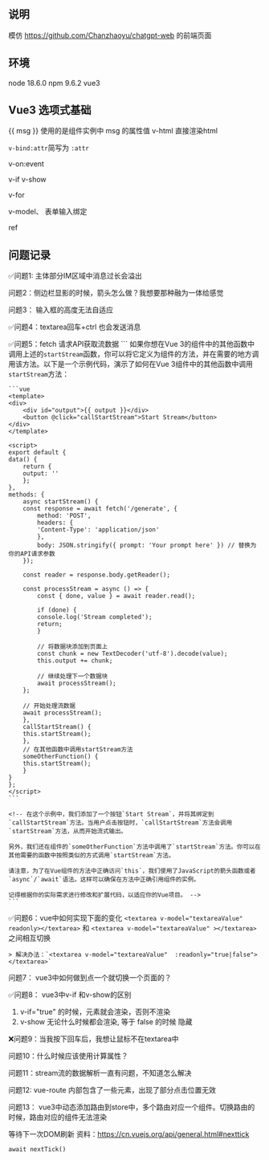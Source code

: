 ## 说明
模仿 https://github.com/Chanzhaoyu/chatgpt-web 的前端页面

## 环境
node 18.6.0
npm 9.6.2
vue3




## Vue3 选项式基础
{{ msg }} 使用的是组件实例中 msg 的属性值
v-html 直接渲染html

`v-bind:attr`简写为 `:attr`

v-on:event

v-if  v-show

v-for

v-model、 表单输入绑定

ref


## 问题记录
✅问题1: 主体部分IM区域中消息过长会溢出

问题2：侧边栏显影的时候，箭头怎么做？我想要那种融为一体给感觉

问题3： 输入框的高度无法自适应

✅问题4：textarea回车+ctrl 也会发送消息

✅问题5：fetch 请求API获取流数据
    ```
    如果你想在Vue 3的组件中的其他函数中调用上述的`startStream`函数，你可以将它定义为组件的方法，并在需要的地方调用该方法。以下是一个示例代码，演示了如何在Vue 3组件中的其他函数中调用`startStream`方法：

    ```vue
    <template>
    <div>
        <div id="output">{{ output }}</div>
        <button @click="callStartStream">Start Stream</button>
    </div>
    </template>

    <script>
    export default {
    data() {
        return {
        output: ''
        };
    },
    methods: {
        async startStream() {
        const response = await fetch('/generate', {
            method: 'POST',
            headers: {
            'Content-Type': 'application/json'
            },
            body: JSON.stringify({ prompt: 'Your prompt here' }) // 替换为你的API请求参数
        });

        const reader = response.body.getReader();

        const processStream = async () => {
            const { done, value } = await reader.read();

            if (done) {
            console.log('Stream completed');
            return;
            }

            // 将数据块添加到页面上
            const chunk = new TextDecoder('utf-8').decode(value);
            this.output += chunk;

            // 继续处理下一个数据块
            await processStream();
        };

        // 开始处理流数据
        await processStream();
        },
        callStartStream() {
        this.startStream();
        },
        // 在其他函数中调用startStream方法
        someOtherFunction() {
        this.startStream();
        }
    }
    };
    </script>
    ```

    <!-- 在这个示例中，我们添加了一个按钮`Start Stream`，并将其绑定到`callStartStream`方法。当用户点击按钮时，`callStartStream`方法会调用`startStream`方法，从而开始流式输出。

    另外，我们还在组件的`someOtherFunction`方法中调用了`startStream`方法。你可以在其他需要的函数中按照类似的方式调用`startStream`方法。

    请注意，为了在Vue组件的方法中正确访问`this`，我们使用了JavaScript的箭头函数或者`async`/`await`语法。这样可以确保在方法中正确引用组件的实例。

    记得根据你的实际需求进行修改和扩展代码，以适应你的Vue项目。 -->
    ```

✅问题6：vue中如何实现下面的变化
    ```
    <textarea v-model="textareaValue" readonly></textarea>
    ```
    和
    ```
    <textarea v-model="textareaValue" ></textarea>
    ```
    之间相互切换

    > 解决办法：`<textarea v-model="textareaValue"  :readonly="true|false"></textarea>` 

问题7： vue3中如何做到点一个就切换一个页面的？

✅问题8： vue3中v-if 和v-show的区别
1. v-if="true" 的时候，元素就会渲染，否则不渲染
2. v-show 无论什么时候都会渲染, 等于 false 的时候 隐藏

❌问题9：当我按下回车后，我想让鼠标不在textarea中

问题10：什么时候应该使用计算属性？
 
问题11：stream流的数据解析一直有问题，不知道怎么解决

问题12: vue-route 内部包含了一些元素，出现了部分点击位置无效

问题13： vue3中动态添加路由到store中，多个路由对应一个组件。切换路由的时候，路由对应的组件无法渲染



等待下一次DOM刷新 
资料：https://cn.vuejs.org/api/general.html#nexttick

`await nextTick()`


